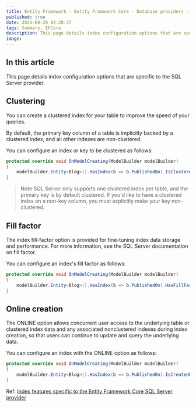 ```yaml
---
title: Entity Framework - Entity Framework Core - Database providers - Microsoft SQL Server and Azure SQL - Indexes
published: true
date: 2024-08-26 04:20:37
tags: Summary, EFCore
description: This page details index configuration options that are specific to the SQL Server provider.
image:
---
```


## In this article

This page details index configuration options that are specific to the SQL Server provider.

## Clustering

You can create a clustered index for your table to improve the speed of your queries.

By default, the primary key column of a table is implicitly backed by a clustered index, and all other indexes are non-clustered.

You can configure an index or key to be clustered as follows:

```csharp
protected override void OnModelCreating(ModelBuilder modelBuilder)
{
    modelBuilder.Entity<Blog>().HasIndex(b => b.PublishedOn).IsClustered();
}
```

> Note
SQL Server only supports one clustered index per table, and the primary key is by default clustered. If you'd like to have a clustered index on a non-key column, you must explicitly make your key non-clustered.

## Fill factor

The index fill-factor option is provided for fine-tuning index data storage and performance. For more information, see the SQL Server documentation on fill factor.

You can configure an index's fill factor as follows:

```csharp
protected override void OnModelCreating(ModelBuilder modelBuilder)
{
    modelBuilder.Entity<Blog>().HasIndex(b => b.PublishedOn).HasFillFactor(10);
}
```

## Online creation

The ONLINE option allows concurrent user access to the underlying table or clustered index data and any associated nonclustered indexes during index creation, so that users can continue to update and query the underlying data.

You can configure an index with the ONLINE option as follows:

```csharp
protected override void OnModelCreating(ModelBuilder modelBuilder)
{
    modelBuilder.Entity<Blog>().HasIndex(b => b.PublishedOn).IsCreatedOnline();
}
```

Ref: [Index features specific to the Entity Framework Core SQL Server provider](https://learn.microsoft.com/en-us/ef/core/providers/sql-server/indexes)